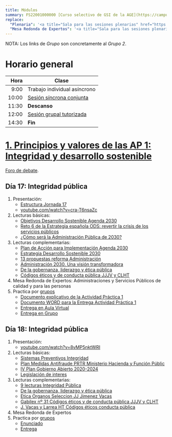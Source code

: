 ```yaml
---
title: Módulos
summary: FS22001000000 [Curso selectivo de GSI de la AGE](https://campus.inap.es/v3/course/view.php?id=2199).
replace:
  "Plenaria": '<a title="Sala para las sesiones plenarias" href="https://campus.inap.es/v3/mod/url/view.php?id=137304">Plenaria</a>'
  "Mesa Redonda de Expertos": '<a title="Sala para las sesiones plenarias" href="https://campus.inap.es/v3/mod/url/view.php?id=137304">Mesa Redonda de Expertos</a>'
---
```


NOTA: Los links de *Grupo* son concretamente al *Grupo 2*.

# Horario general

|  Hora | Clase                        |
|------:|------------------------------|
|  9:00 | Trabajo individual asíncrono |
| 10:00 | [Sesión síncrona conjunta](https://campus.inap.es/v3/mod/url/view.php?id=137304) |
| 11:30 | **Descanso**                 |
| 12:00 | [Sesión grupal tutorizada](https://campus.inap.es/v3/mod/url/view.php?id=137294) |
| 14:30 | **Fin**                      |

# [1. Principios y valores de las AP 1: Integridad y desarrollo sostenible](https://campus.inap.es/v3/course/view.php?id=2199&section=2)

[Foro de debate](https://campus.inap.es/v3/mod/forum/view.php?id=138359).

## Día 17: Integridad pública

1. Presentación:
    * [Estructura Jornada 17](https://campus.inap.es/v3/pluginfile.php/2166911/mod_resource/content/2/A%20modo%20de%20presentaci%C3%B3n....pdf)
    * [youtube.com/watch?v=cra-T6nsaZc](https://www.youtube.com/watch?v=cra-T6nsaZc)
2. Lecturas básicas:
    * [Objetivos Desarrollo Sostenible Agenda 2030](https://campus.inap.es/v3/pluginfile.php/2166914/mod_folder/content/0/Doc.%201%20%E2%80%93%20Objetivos%20Desarrollo%20Sostenible%20Agenda%202030.pdf)
    * [Reto 6 de la Estrategia española ODS: revertir la crisis de los servicios públicos](https://campus.inap.es/v3/pluginfile.php/2166914/mod_folder/content/0/Doc.%202%20%E2%80%93%20Reto%206%20de%20la%20Estrategia%20espa%C3%B1ola%20ODS%20revertir%20la%20crisis%20de%20los%20servicios%20p%C3%BAblicos.pdf)
    * [¿Cómo será la Administración Pública de 2030?](https://campus.inap.es/v3/pluginfile.php/2166914/mod_folder/content/0/Doc.%203%20%E2%80%93%20C%C3%B3mo%20ser%C3%A1%20la%20Administraci%C3%B3n%20P%C3%BAblica%20de%202030.pdf)
3. Lecturas complementarias:
    * [Plan de Acción para Implementación Agenda 2030](https://campus.inap.es/v3/pluginfile.php/2166925/mod_folder/content/0/Doc.%201%20-%20Plan%20de%20Acci%C3%B3n%20para%20Implementaci%C3%B3n%20Agenda%202030.pdf)
    * [Estrategia Desarrollo Sostenible 2030](https://campus.inap.es/v3/pluginfile.php/2166925/mod_folder/content/0/Doc.%202%20-%20Estrategia%20Desarrollo%20Sostenible%202030.pdf)
    * [13 propuestas reforma Administración](https://campus.inap.es/v3/pluginfile.php/2166925/mod_folder/content/0/Doc.%203%20-%2013%20propuestas%20reforma%20Administraci%C3%B3n.pdf)
    * [Administración 2030. Una visión transformadora](https://campus.inap.es/v3/pluginfile.php/2166925/mod_folder/content/0/Doc.%204%20-%20Administraci%C3%B3n%202030.%20Una%20visi%C3%B3n%20transformadora.pdf)
    * [De la gobernanza, liderazgo y ética pública](https://campus.inap.es/v3/pluginfile.php/2166925/mod_folder/content/0/Doc.%205%20-%20De%20la%20gobernanza%2C%20liderazgo%20y%20%C3%A9tica%20p%C3%BAblica.pdf)
    * [Códigos éticos y de conducta pública JJJV y CLHT](https://campus.inap.es/v3/pluginfile.php/2166925/mod_folder/content/0/Doc.%206%20-%20C%C3%B3digos%20%C3%A9ticos%20y%20de%20conducta%20p%C3%BAblica%20JJJV%20y%20CLHT.pdf)
4. Mesa Redonda de Expertos: Administraciones y Servicios Públicos de calidad y para las personas
5. Practica por [grupos](https://campus.inap.es/v3/mod/url/view.php?id=137294)
    * [Documento explicativo de la Actividad Práctica 1](https://campus.inap.es/v3/pluginfile.php/2166926/mod_folder/content/0/1.-%20Documento%20Explicativo%20Actividad%20Pr%C3%A1ctica%201.pdf)
    * [Documento WORD para la Entrega Actividad Práctica 1](https://campus.inap.es/v3/pluginfile.php/2166926/mod_folder/content/0/2.-%20Documento%20para%20la%20Entrega%20Actividad%20Pr%C3%A1ctica%201.docx)
    * [Entrega en Aula Virtual](https://campus.inap.es/v3/mod/assign/view.php?id=137823)
    * [Entrega en Grupo](https://campus.inap.es/v3/mod/forum/view.php?id=138358)

## Día 18: Integridad pública

1. Presentación:
    * [youtube.com/watch?v=8vMP5nktWRI](https://www.youtube.com/watch?v=8vMP5nktWRI)
2. Lecturas básicas:
    * [Sistemas Preventivos Integridad](https://campus.inap.es/v3/pluginfile.php/2167048/mod_resource/content/1/INFORME_SOBRE_INTEGRIDAD_PUBLICA_AGE_JUNIO2021.pdf)
    * [Plan Medidas Antifraude PRTR Ministerio Hacienda y Función Públic](https://campus.inap.es/v3/pluginfile.php/2167066/mod_resource/content/1/220603-PLAN-ANTIFRAUDE.pdf)
    * [IV Plan Gobierno Abierto 2020-2024](https://campus.inap.es/v3/pluginfile.php/2167063/mod_resource/content/1/IVPlanGobiernoAbierto-ES_2020-2024.pdf)
    * [Legislación de interes](https://campus.inap.es/v3/mod/folder/view.php?id=138185)
3. Lecturas complementarias:
    * [9 lecturas Integridad Pública](https://campus.inap.es/v3/pluginfile.php/2167052/mod_folder/content/0/9%20lecturas%20Integridad%20P%C3%BAblica.pdf)
    * [De la gobernanza, liderazgo y ética pública](https://campus.inap.es/v3/pluginfile.php/2167052/mod_folder/content/0/De%20la%20gobernanza%2C%20liderazgo%20y%20%C3%A9tica%20p%C3%BAblica.pdf)
    * [Etica Organos Seleccion JJ Jimenez Vacas](https://campus.inap.es/v3/pluginfile.php/2167052/mod_folder/content/0/Etica%20Organos%20Seleccion%20JJ%20Jimenez%20Vacas%20%281%29.pdf)
    * [Gabilex nº 31 Códigos éticos y de conducta pública JJJV y CLHT](https://campus.inap.es/v3/pluginfile.php/2167052/mod_folder/content/0/Gabilex%20n%C2%BA31%20C%C3%B3digos%20%C3%A9ticos%20y%20de%20conducta%20p%C3%BAblica%20JJJV%20y%20CLHT.pdf)
    * [J. Vacas y Larrea HT Códigos éticos conducta pública](https://campus.inap.es/v3/pluginfile.php/2167052/mod_folder/content/0/J.%20Vacas%20y%20Larrea%20HT%20C%C3%B3digos%20%C3%A9ticos%20conducta%20p%C3%BAblica.pdf)
4. Mesa Redonda de Expertos
5. Practica por [grupos](https://campus.inap.es/v3/mod/url/view.php?id=137294)
    * [Enunciado](https://campus.inap.es/v3/pluginfile.php/2167156/mod_resource/content/2/Enunciado%20caso%20pr%C3%A1ctico%2018.10.22.pdf)
    * [Entrega](https://campus.inap.es/v3/mod/assign/view.php?id=137419)
